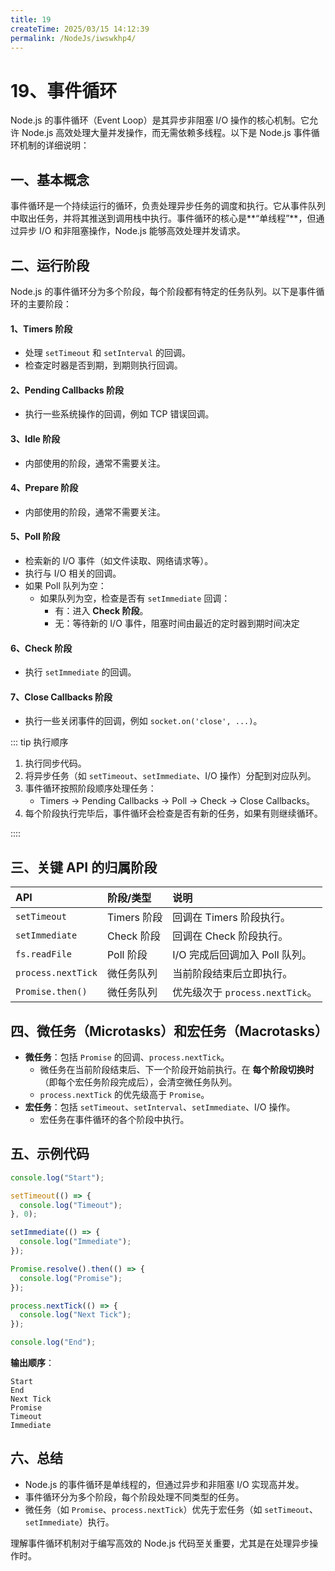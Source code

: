 ```yaml
---
title: 19
createTime: 2025/03/15 14:12:39
permalink: /NodeJs/iwswkhp4/
---
```

# 19、事件循环

Node.js 的事件循环（Event Loop）是其异步非阻塞 I/O 操作的核心机制。它允许 Node.js 高效处理大量并发操作，而无需依赖多线程。以下是 Node.js 事件循环机制的详细说明：

## 一、基本概念

事件循环是一个持续运行的循环，负责处理异步任务的调度和执行。它从事件队列中取出任务，并将其推送到调用栈中执行。事件循环的核心是**“单线程”**，但通过异步 I/O 和非阻塞操作，Node.js 能够高效处理并发请求。

## 二、运行阶段

Node.js 的事件循环分为多个阶段，每个阶段都有特定的任务队列。以下是事件循环的主要阶段：

#### 1、Timers 阶段

- 处理 `setTimeout` 和 `setInterval` 的回调。
- 检查定时器是否到期，到期则执行回调。

#### 2、Pending Callbacks 阶段

- 执行一些系统操作的回调，例如 TCP 错误回调。

#### 3、Idle 阶段

- 内部使用的阶段，通常不需要关注。

#### 4、Prepare 阶段

- 内部使用的阶段，通常不需要关注。

#### 5、Poll 阶段

- 检索新的 I/O 事件（如文件读取、网络请求等）。
- 执行与 I/O 相关的回调。
- 如果 Poll 队列为空：
  - 如果队列为空，检查是否有 `setImmediate` 回调：
    - 有：进入 **Check 阶段**。
    - 无：等待新的 I/O 事件，阻塞时间由最近的定时器到期时间决定

#### 6、Check 阶段

- 执行 `setImmediate` 的回调。

#### 7、Close Callbacks 阶段

- 执行一些关闭事件的回调，例如 `socket.on('close', ...)`。

::: tip 执行顺序

1. 执行同步代码。
2. 将异步任务（如 `setTimeout`、`setImmediate`、I/O 操作）分配到对应队列。
3. 事件循环按照阶段顺序处理任务：
   - Timers → Pending Callbacks → Poll → Check → Close Callbacks。
4. 每个阶段执行完毕后，事件循环会检查是否有新的任务，如果有则继续循环。

::::

## 三、关键 API 的归属阶段

| API                | 阶段/类型   | 说明                            |
| :----------------- | :---------- | :------------------------------ |
| `setTimeout`       | Timers 阶段 | 回调在 Timers 阶段执行。        |
| `setImmediate`     | Check 阶段  | 回调在 Check 阶段执行。         |
| `fs.readFile`      | Poll 阶段   | I/O 完成后回调加入 Poll 队列。  |
| `process.nextTick` | 微任务队列  | 当前阶段结束后立即执行。        |
| `Promise.then()`   | 微任务队列  | 优先级次于 `process.nextTick`。 |

## 四、微任务（Microtasks）和宏任务（Macrotasks）

- **微任务**：包括 `Promise` 的回调、`process.nextTick`。
  - 微任务在当前阶段结束后、下一个阶段开始前执行。在 **每个阶段切换时**（即每个宏任务阶段完成后），会清空微任务队列。
  - `process.nextTick` 的优先级高于 `Promise`。
- **宏任务**：包括 `setTimeout`、`setInterval`、`setImmediate`、I/O 操作。
  - 宏任务在事件循环的各个阶段中执行。

## 五、示例代码

```javascript
console.log("Start");

setTimeout(() => {
  console.log("Timeout");
}, 0);

setImmediate(() => {
  console.log("Immediate");
});

Promise.resolve().then(() => {
  console.log("Promise");
});

process.nextTick(() => {
  console.log("Next Tick");
});

console.log("End");
```

**输出顺序**：

```
Start
End
Next Tick
Promise
Timeout
Immediate
```

## 六、总结

- Node.js 的事件循环是单线程的，但通过异步和非阻塞 I/O 实现高并发。
- 事件循环分为多个阶段，每个阶段处理不同类型的任务。
- 微任务（如 `Promise`、`process.nextTick`）优先于宏任务（如 `setTimeout`、`setImmediate`）执行。

理解事件循环机制对于编写高效的 Node.js 代码至关重要，尤其是在处理异步操作时。

